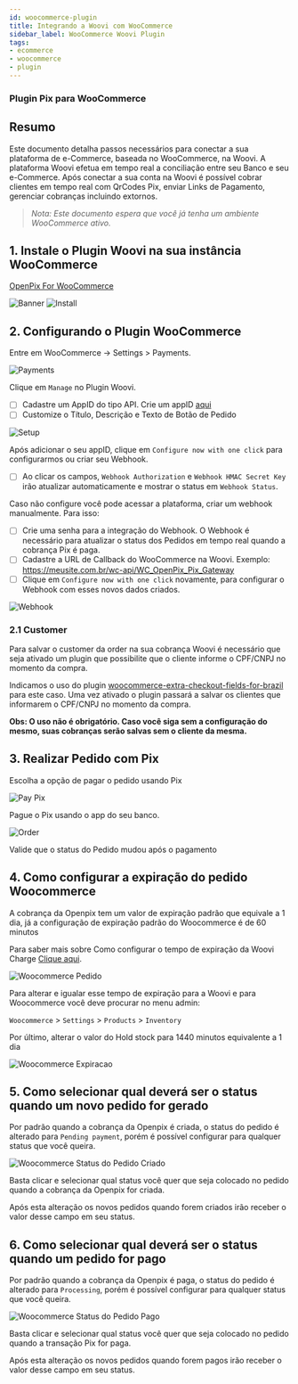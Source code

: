 ```yaml
---
id: woocommerce-plugin
title: Integrando a Woovi com WooCommerce
sidebar_label: WooCommerce Woovi Plugin
tags:
- ecommerce
- woocommerce
- plugin
---
```


### Plugin Pix para WooCommerce

## Resumo

Este documento detalha passos necessários para conectar a sua plataforma de e-Commerce, baseada no WooCommerce, na Woovi. A plataforma Woovi efetua em tempo real a conciliação entre seu Banco e seu e-Commerce.
Após conectar a sua conta na Woovi é possível cobrar clientes em tempo real com QrCodes Pix, enviar Links de Pagamento, gerenciar cobranças incluindo extornos.

> _Nota: Este documento espera que você já tenha um ambiente WooCommerce ativo._

## 1. Instale o Plugin Woovi na sua instância WooCommerce

[OpenPix For WooCommerce](https://wordpress.org/plugins/openpix-for-woocommerce/)

![Banner](/img/ecommerce/woocommerce-banner.png)
![Install](/img/ecommerce/woocommerce-plugin-install.png)

## 2. Configurando o Plugin WooCommerce

Entre em WooCommerce -> Settings > Payments.

![Payments](/img/ecommerce/woocommerce-payments.png)

Clique em `Manage` no Plugin Woovi.

- [ ] Cadastre um AppID do tipo API. Crie um appID [aqui](../apis/api-getting-started.md)
- [ ] Customize o Título, Descrição e Texto de Botão de Pedido

![Setup](/img/ecommerce/woocommerce-setup.png)

Após adicionar o seu appID, clique em `Configure now with one click` para configurarmos ou criar seu Webhook.

- [ ] Ao clicar os campos, `Webhook Authorization` e `Webhook HMAC Secret Key` irão atualizar automaticamente e mostrar o status em `Webhook Status`.

Caso não configure você pode acessar a plataforma, criar um webhook manualmente. Para isso:

- [ ] Crie uma senha para a integração do Webhook. O Webhook é necessário para atualizar o status dos Pedidos em tempo real quando a cobrança Pix é paga.
- [ ] Cadastre a URL de Callback do WooCommerce na Woovi. Exemplo: <https://meusite.com.br/wc-api/WC_OpenPix_Pix_Gateway>
- [ ] Clique em `Configure now with one click` novamente, para configurar o Webhook com esses novos dados criados.

![Webhook](/img/ecommerce/woocommerce-gatilho.png)

### 2.1 Customer

Para salvar o customer da order na sua cobrança Woovi é necessário que seja ativado um plugin que possibilite que o cliente informe o CPF/CNPJ no momento da compra.

Indicamos o uso do plugin [woocommerce-extra-checkout-fields-for-brazil](https://wordpress.org/plugins/woocommerce-extra-checkout-fields-for-brazil/) para este caso. Uma vez ativado o plugin passará a salvar os clientes que informarem o CPF/CNPJ no momento da compra.

**Obs: O uso não é obrigatório. Caso você siga sem a configuração do mesmo, suas cobranças serão salvas sem o cliente da mesma.**

## 3. Realizar Pedido com Pix

Escolha a opção de pagar o pedido usando Pix

![Pay Pix](/img/ecommerce/woocommerce-pay-pix.png)

Pague o Pix usando o app do seu banco.

![Order](/img/ecommerce/woocommerce-order.png)

Valide que o status do Pedido mudou após o pagamento

## 4. Como configurar a expiração do pedido Woocommerce

A cobrança da Openpix tem um valor de expiração padrão que equivale a 1 dia, já a configuração de expiração padrão do Woocommerce é de 60 minutos

Para saber mais sobre Como configurar o tempo de expiração da Woovi Charge [Clique aqui](/docs/flows/flow-edit-default-expiration).

![Woocommerce Pedido](/img/ecommerce/woo-pedido.png)

Para alterar e igualar esse tempo de expiração para a Woovi e para Woocommerce você deve procurar no menu admin:

`Woocommerce` > `Settings` > `Products` > `Inventory`

Por último, alterar o valor do Hold stock para 1440 minutos equivalente a 1 dia

![Woocommerce Expiracao](/img/ecommerce/woo-expiracao.png)

## 5. Como selecionar qual deverá ser o status quando um novo pedido for gerado

Por padrão quando a cobrança da Openpix é criada, o status do pedido é alterado para `Pending payment`, porém é possível configurar para qualquer status que você queira.

![Woocommerce Status do Pedido Criado](/img/ecommerce/woocommerce-status-when-create-default.png)

Basta clicar e selecionar qual status você quer que seja colocado no pedido quando a cobrança da Openpix for criada.

Após esta alteração os novos pedidos quando forem criados irão receber o valor desse campo em seu status.

## 6. Como selecionar qual deverá ser o status quando um pedido for pago

Por padrão quando a cobrança da Openpix é paga, o status do pedido é alterado para `Processing`, porém é possível configurar para qualquer status que você queira.

![Woocommerce Status do Pedido Pago](/img/ecommerce/woocommerce-status-when-paid-default.png)

Basta clicar e selecionar qual status você quer que seja colocado no pedido quando a transação Pix for paga.

Após esta alteração os novos pedidos quando forem pagos irão receber o valor desse campo em seu status.
